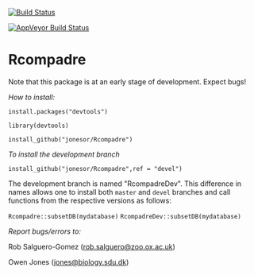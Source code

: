 [![Build Status](https://travis-ci.org/jonesor/Rcompadre.svg?branch=master)](https://travis-ci.org/jonesor/Rcompadre)

[![AppVeyor Build Status](https://ci.appveyor.com/api/projects/status/github/jonesor/Rcompadre?branch=master&svg=true)](https://ci.appveyor.com/project/jonesor/Rcompadre)

Rcompadre
==========

Note that this package is at an early stage of development. 
Expect bugs!

*How to install:*

`install.packages("devtools")`

`library(devtools)`

`install_github("jonesor/Rcompadre")`

*To install the development branch*

`install_github("jonesor/Rcompadre",ref = "devel")`

The development branch is named "RcompadreDev". This difference in names allows one to install both `master` and `devel` branches and call functions from the respective versions as follows:

`Rcompadre::subsetDB(mydatabase)`
`RcompadreDev::subsetDB(mydatabase)`

*Report bugs/errors to:*

Rob Salguero-Gomez (rob.salguero@zoo.ox.ac.uk)

Owen Jones (jones@biology.sdu.dk)
